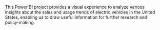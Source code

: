 This Power BI project provides a visual experience to analyze various insights about the sales and usage trends of electric vehicles in the United States, enabling us to draw useful information for further research and policy-making.
